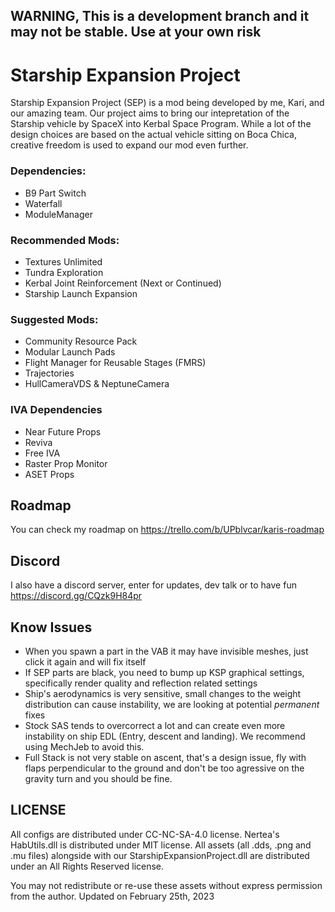 ## WARNING, This is a development branch and it may not be stable. Use at your own risk

# Starship Expansion Project
Starship Expansion Project (SEP) is a mod being developed by me, Kari, and our amazing team. Our project aims to bring our intepretation of the Starship vehicle by SpaceX into Kerbal Space Program. While a lot of the design choices are based on the actual vehicle sitting on Boca Chica, creative freedom is used to expand our mod even further.


### Dependencies:
- B9 Part Switch
- Waterfall
- ModuleManager

### Recommended Mods:
- Textures Unlimited
- Tundra Exploration
- Kerbal Joint Reinforcement (Next or Continued)
- Starship Launch Expansion

### Suggested Mods:
- Community Resource Pack 
- Modular Launch Pads
- Flight Manager for Reusable Stages (FMRS)
- Trajectories
- HullCameraVDS & NeptuneCamera

### IVA Dependencies
- Near Future Props
- Reviva
- Free IVA
- Raster Prop Monitor
- ASET Props

## Roadmap
You can check my roadmap on https://trello.com/b/UPblvcar/karis-roadmap

## Discord
I also have a discord server, enter for updates, dev talk or to have fun 
https://discord.gg/CQzk9H84pr

## Know Issues
- When you spawn a part in the VAB it may have invisible meshes, just click it again and will fix itself
- If SEP parts are black, you need to bump up KSP graphical settings, specifically render quality and reflection related settings
- Ship's aerodynamics is very sensitive, small changes to the weight distribution can cause instability, we are looking at potential *permanent* fixes
- Stock SAS tends to overcorrect a lot and can create even more instability on ship EDL (Entry, descent and landing). We recommend using MechJeb to avoid this.
- Full Stack is not very stable on ascent, that's a design issue, fly with flaps perpendicular to the ground and don't be too agressive on the gravity turn and you should be fine.

## LICENSE
All configs are distributed under CC-NC-SA-4.0 license. 
Nertea's HabUtils.dll is distributed under MIT license. 
All assets (all .dds, .png and .mu files) alongside with our StarshipExpansionProject.dll are distributed under an All Rights Reserved license. 

You may not redistribute or re-use these assets without express permission from the author. Updated on February 25th, 2023
